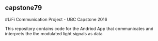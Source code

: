 ## capstone79
#LiFi Communication Project - UBC Capstone 2016

This repository contains code for the Andriod App that communicates and interprets the the modulated light signals as data
